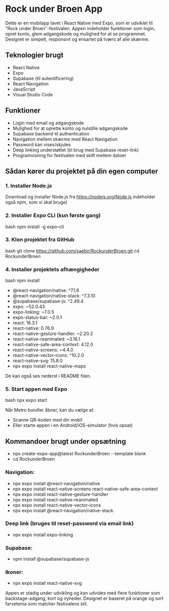 # Rock under Broen App

Dette er en mobilapp lavet i React Native med Expo, som er udviklet til "Rock under Broen"-festivalen. Appen indeholder funktioner som login, opret konto, glem adgangskode og mulighed for at se programmet. Designet er simpelt, responsivt og ensartet på tværs af alle skærme.

## Teknologier brugt

- React Native
- Expo
- Supabase (til autentificering)
- React Navigation
- JavaScript
- Visual Studio Code

## Funktioner

- Login med email og adgangskode
- Mulighed for at oprette konto og nulstille adgangskode
- Supabase backend til authentication
- Navigation mellem skærme med React Navigation
- Password kan vises/skjules
- Deep linking understøttet (til brug med Supabase reset-link)
- Programvisning for festivalen med skift mellem datoer

## Sådan kører du projektet på din egen computer

### 1. Installer Node.js

Download og installer Node.js fra https://nodejs.org(Node.js indeholder også npm, som vi skal bruge)

### 2. Installer Expo CLI (kun første gang)

bash
npm install -g expo-cli


### 3. Klon projektet fra GitHub

bash
git clone https://github.com/saebir/RockunderBroen.git
cd RockunderBroen


### 4. Installer projektets afhængigheder

bash
npm install

- @react-navigation/native: ^7.1.6
- @react-navigation/native-stack: ^7.3.10
- @supabase/supabase-js: ^2.49.4
- expo: ~52.0.43
- expo-linking: ~7.0.5
- expo-status-bar: ~2.0.1
- react: 18.3.1
- react-native: 0.76.9
- react-native-gesture-handler: ~2.20.2
- react-native-reanimated: ~3.16.1
- react-native-safe-area-context: 4.12.0
- react-native-screens: ~4.4.0
- react-native-vector-icons: ^10.2.0
- react-native-svg: 15.8.0
- npx expo install react-native-maps


De kan også ses nederst i README filen.

### 5. Start appen med Expo

bash
npx expo start


Når Metro bundler åbner, kan du vælge at:

- Scanne QR-koden med din mobil
- Eller starte appen i en Android/iOS-simulator (hvis opsat)

## Kommandoer brugt under opsætning

- npx create-expo-app@latest RockunderBroen --template blank
- cd RockunderBroen

### Navigation:
- npx expo install @react-navigation/native
- npx expo install react-native-screens react-native-safe-area-context
- npx expo install react-native-gesture-handler
- npx expo install react-native-reanimated
- npx expo install react-native-vector-icons
- npx expo install @react-navigation/native-stack

### Deep link (bruges til reset-password via email link)
- npx expo install expo-linking

### Supabase:
- npm install @supabase/supabase-js

### Ikoner:
- npx expo install react-native-svg

Appen er stadig under udvikling og kan udvides med flere funktioner som backstage-adgang, kort og nyheder. Designet er baseret på orange og sort farvetema som matcher festivalens stil.
